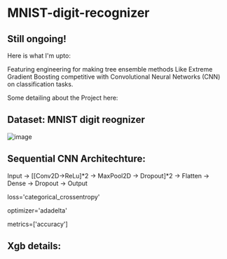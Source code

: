 # MNIST-digit-recognizer

## Still ongoing!

Here is what I'm upto:

Featuring engineering for making tree ensemble methods Like Extreme Gradient Boosting competitive with Convolutional Neural Networks (CNN) on classification tasks.

Some detailing about the Project here:

## Dataset: MNIST digit reognizer

![image](https://user-images.githubusercontent.com/33611104/55599031-a15c9700-570a-11e9-9677-d7cf6b8c7e22.png)

## Sequential CNN Architechture:

Input -> [[Conv2D->ReLu]*2 -> MaxPool2D -> Dropout]*2 -> Flatten -> Dense -> Dropout -> Output

loss='categorical_crossentropy'

optimizer='adadelta'

metrics=['accuracy']

## Xgb details:



